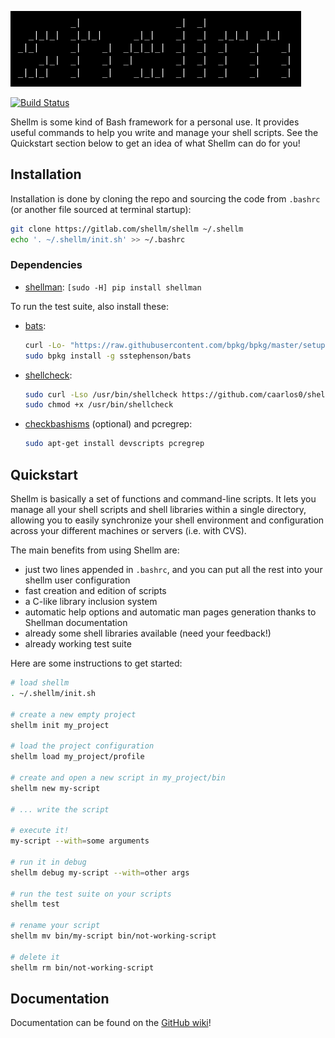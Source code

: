 ![logo](logo.png)

[![Build Status](https://travis-ci.org/pawamoy/shellm.svg?branch=master)](https://travis-ci.org/pawamoy/shellm)

Shellm is some kind of Bash framework for a personal use. It provides useful
commands to help you write and manage your shell scripts. See the Quickstart
section below to get an idea of what Shellm can do for you!

## Installation
Installation is done by cloning the repo and sourcing the code
from `.bashrc` (or another file sourced at terminal startup):

```bash
git clone https://gitlab.com/shellm/shellm ~/.shellm
echo '. ~/.shellm/init.sh' >> ~/.bashrc
```

### Dependencies
- [shellman](https://github.com/pawamoy/shellman): `[sudo -H] pip install shellman`

To run the test suite, also install these:

- [bats](https://github.com/sstephenson/bats):
  ```bash
  curl -Lo- "https://raw.githubusercontent.com/bpkg/bpkg/master/setup.sh" | sudo bash
  sudo bpkg install -g sstephenson/bats
  ```
- [shellcheck](https://github.com/koalaman/shellcheck):
  ```bash
  sudo curl -Lso /usr/bin/shellcheck https://github.com/caarlos0/shellcheck-docker/releases/download/v0.4.6/shellcheck
  sudo chmod +x /usr/bin/shellcheck
  ```
- [checkbashisms](https://sourceforge.net/projects/checkbaskisms/) (optional) and pcregrep:
  ```bash
  sudo apt-get install devscripts pcregrep
  ```

## Quickstart
Shellm is basically a set of functions and command-line scripts.
It lets you manage all your shell scripts and shell libraries within a single
directory, allowing you to easily synchronize your shell environment and
configuration across your different machines or servers (i.e. with CVS).

The main benefits from using Shellm are:
- just two lines appended in `.bashrc`, and you can put all the rest into
  your shellm user configuration
- fast creation and edition of scripts
- a C-like library inclusion system
- automatic help options and automatic man pages generation thanks to Shellman
  documentation
- already some shell libraries available (need your feedback!)
- already working test suite

Here are some instructions to get started:

```bash
# load shellm
. ~/.shellm/init.sh

# create a new empty project
shellm init my_project

# load the project configuration
shellm load my_project/profile

# create and open a new script in my_project/bin
shellm new my-script

# ... write the script

# execute it!
my-script --with=some arguments

# run it in debug
shellm debug my-script --with=other args

# run the test suite on your scripts
shellm test

# rename your script
shellm mv bin/my-script bin/not-working-script

# delete it
shellm rm bin/not-working-script
```

## Documentation
Documentation can be found on the [GitHub wiki](https://github.com/pawamoy/shellm/wiki)!
